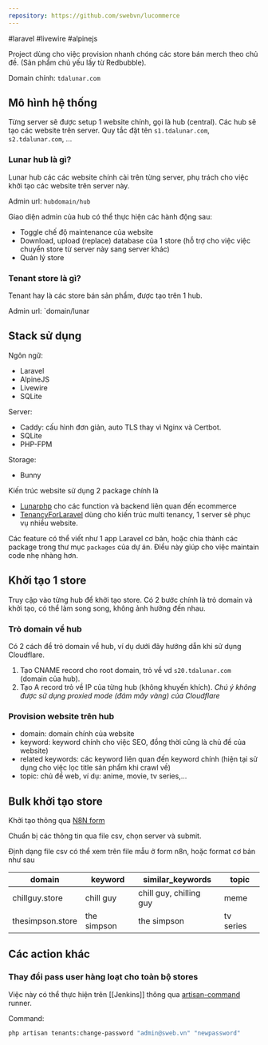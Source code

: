 ```yaml
---
repository: https://github.com/swebvn/lucommerce
---
```

#laravel
#livewire
#alpinejs

Project dùng cho việc provision nhanh chóng các store bán merch theo chủ đề. (Sản phẩm chủ yếu lấy từ Redbubble).

Domain chính: `tdalunar.com`

## Mô hình hệ thống

Từng server sẽ được setup 1 website chính, gọi là hub (central). Các hub sẽ tạo các website trên server. Quy tắc đặt tên `s1.tdalunar.com`, `s2.tdalunar.com`, ...

### Lunar hub là gì?

Lunar hub các các website chính cài trên từng server, phụ trách cho việc khởi tạo các website trên server này.

Admin url: `hubdomain/hub`

Giao diện admin của hub có thể thực hiện các hành động sau:
- Toggle chế độ maintenance của website
- Download, upload (replace) database của 1 store (hỗ trợ cho việc việc chuyển store từ server này sang server khác)
- Quản lý store

### Tenant store là gì?

Tenant hay là các store bán sản phẩm, được tạo trên 1 hub.

Admin url: `domain/lunar

## Stack sử dụng

Ngôn ngữ:
- Laravel
- AlpineJS
- Livewire
- SQLite

Server:
- Caddy: cấu hình đơn giản, auto TLS thay vì Nginx và Certbot.
- SQLite
- PHP-FPM

Storage:
- Bunny

Kiến trúc website sử dụng 2 package chính là
- [Lunarphp](https://lunarphp.com) cho các function và backend liên quan đến ecommerce
- [TenancyForLaravel](https://tenancyforlaravel.com/) dùng cho kiến trúc multi tenancy, 1 server sẽ phục vụ nhiều website.

Các feature có thể viết như 1 app Laravel cơ bản, hoặc chia thành các package trong thư mục `packages` của dự án. Điều này giúp cho việc maintain code nhẹ nhàng hơn.

## Khởi tạo 1 store

Truy cập vào từng hub để khởi tạo store. Có 2 bước chính là trỏ domain và khởi tạo, có thể làm song song, không ảnh hưởng đến nhau.

### Trỏ domain về hub

Có 2 cách đề trỏ domain về hub, ví dụ dưới đây hướng dẫn khi sử dụng Cloudflare.
1. Tạo CNAME record cho root domain, trỏ về vd `s20.tdalunar.com` (domain của hub).
2. Tạo A record trỏ về IP của từng hub (không khuyến khích).
*Chú ý không được sử dụng proxied mode (đám mây vàng) của Cloudflare*

### Provision website trên hub

- domain: domain chính của website
- keyword: keyword chính cho việc SEO, đồng thời cũng là chủ đề của website)
- related keywords: các keyword liên quan đến keyword chính (hiện tại sử dụng cho việc lọc title sản phẩm khi crawl về)
- topic: chủ đề web, ví dụ: anime, movie, tv series,...

## Bulk khởi tạo store

Khởi tạo thông qua [N8N form](http://n8n.customedge.co/form/12afc66b-68b4-4fba-ae8e-8e35869d73e8)

Chuẩn bị các thông tin qua file csv, chọn server và submit.

Định dạng file csv có thể xem trên file mẫu ở form n8n, hoặc format cơ bản như sau

| domain           | keyword     | similar_keywords        | topic     |
| ---------------- | ----------- | ----------------------- | --------- |
| chillguy.store   | chill guy   | chill guy, chilling guy | meme      |
| thesimpson.store | the simpson | the simpson             | tv series |

## Các action khác

### Thay đổi pass user hàng loạt cho toàn bộ stores

Việc này có thể thực hiện trên [[Jenkins]] thông qua [artisan-command](http://jenkins.sweb.vn/job/lunar2/job/run-artisan-command/) runner.

Command: 
```bash
php artisan tenants:change-password "admin@sweb.vn" "newpassword"
```
